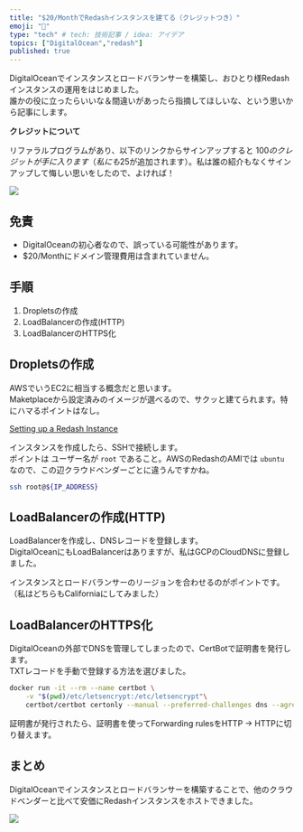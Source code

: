 ```yaml
---
title: "$20/MonthでRedashインスタンスを建てる（クレジットつき）"
emoji: "🔖"
type: "tech" # tech: 技術記事 / idea: アイデア
topics: ["DigitalOcean","redash"]
published: true
---
```


DigitalOceanでインスタンスとロードバランサーを構築し、おひとり様Redashインスタンスの運用をはじめました。  
誰かの役に立ったらいいな＆間違いがあったら指摘してほしいな、という思いから記事にします。

**クレジットについて**

リファラルプログラムがあり、以下のリンクからサインアップすると $100 のクレジットが手に入ります（私にも$25が追加されます）。私は誰の紹介もなくサインアップして悔しい思いをしたので、よければ！

[<img src="https://web-platforms.sfo2.cdn.digitaloceanspaces.com/WWW/Badge%201.svg">](https://www.digitalocean.com/?refcode=140d95082e62&utm_campaign=Referral_Invite&utm_medium=Referral_Program&utm_source=badge)


## 免責

- DigitalOceanの初心者なので、誤っている可能性があります。
- $20/Monthにドメイン管理費用は含まれていません。

## 手順

1. Dropletsの作成
2. LoadBalancerの作成(HTTP)
3. LoadBalancerのHTTPS化

## Dropletsの作成

AWSでいうEC2に相当する概念だと思います。  
Maketplaceから設定済みのイメージが選べるので、サクッと建てられます。特にハマるポイントはなし。

[Setting up a Redash Instance](https://redash.io/help/open-source/setup)

インスタンスを作成したら、SSHで接続します。  
ポイントは ユーザー名が `root` であること。AWSのRedashのAMIでは `ubuntu` なので、この辺クラウドベンダーごとに違うんですかね。

```sh
ssh root@${IP_ADDRESS}
```

## LoadBalancerの作成(HTTP)

LoadBalancerを作成し、DNSレコードを登録します。  
DigitalOceanにもLoadBalancerはありますが、私はGCPのCloudDNSに登録しました。

インスタンスとロードバランサーのリージョンを合わせるのがポイントです。  
（私はどちらもCaliforniaにしてみました）

## LoadBalancerのHTTPS化

DigitalOceanの外部でDNSを管理してしまったので、CertBotで証明書を発行します。  
TXTレコードを手動で登録する方法を選びました。

```sh
docker run -it --rm --name certbot \
    -v "$(pwd)/etc/letsencrypt:/etc/letsencrypt"\
    certbot/certbot certonly --manual --preferred-challenges dns --agree-tos -d ${DOMAIN} -m ${EMAIL}
```

証明書が発行されたら、証明書を使ってForwarding rulesをHTTP → HTTPに切り替えます。

## まとめ

DigitalOceanでインスタンスとロードバランサーを構築することで、他のクラウドベンダーと比べて安価にRedashインスタンスをホストできました。

[<img src="https://web-platforms.sfo2.cdn.digitaloceanspaces.com/WWW/Badge%201.svg">](https://www.digitalocean.com/?refcode=140d95082e62&utm_campaign=Referral_Invite&utm_medium=Referral_Program&utm_source=badge)
